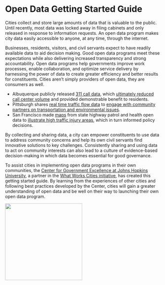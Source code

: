 # Open Data Getting Started Guide

Cities collect and store large amounts of data that is valuable to the public. Until recently, most data was locked away in filing cabinets and only released in response to information requests. An open data program makes city data easily accessible to anyone, at any time, through the internet.

Businesses, residents, visitors, and civil servants expect to have readily available data to aid decision making. Good open data programs meet these expectations while also delivering increased transparency and strong accountability. Open data programs help governments improve work processes, enable collaboration, and optimize service delivery by harnessing the power of data to create greater efficiency and better results for constituents. Cities aren’t simply providers of open data, they are consumers as well.

* Albuquerque publicly released [311 call data](https://www.cabq.gov/311/311-Information/about-311/performance-reports/performance-reports), which [ultimately reduced call center volume](http://www.codeforamerica.org/blog/2013/11/26/spotlight-mark-leech-city-of-albuquerque/) and provided demonstrable benefit to residents.
* Pittsburgh shares [real time traffic flow data](http://www.surtrac.net/) to [engage with community partners on transportation and environmental issues](http://www.nextpittsburgh.com/business-tech-news/an-end-to-gridlock-thanks-to-surtrac/).
* San Francisco made [maps](http://sfgov.maps.arcgis.com/apps/OnePane/basicviewer/index.html?appid=7382117f2b5f440e8e183f30cf2c6d57) from state highway patrol and health open data to [illustrate high traffic injury areas](http://www.sfhealthequity.org/elements/24-elements/tools/108-pedestrian-injury-model), which in turn informed policy decisions.

By collecting and sharing data, a city can empower constituents to use data to address community concerns and help its own civil servants find innovative solutions to key challenges. Consistently sharing and using data to act on community interests can also lead to a culture of evidence-based decision-making in which data becomes essential for good governance.

To assist cities in implementing open data programs in their own communities, the [Center for Government Excellence at Johns Hopkins University](http://centerforgov.org), a partner in the [What Works Cities initiative](http://www.whatworkscities.org), has created this getting started guide. By learning from the experiences of other cities and following best practices developed by the Center, cities will gain a greater understanding of open data and be well on their way to launching their own open data program.

<img src=https://raw.githubusercontent.com/govex/govex.github.io/master/images/WWC_ResourceStamp_web.png width=250 height=250 />

